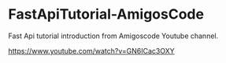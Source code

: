 # FastApiTutorial-AmigosCode

Fast Api tutorial introduction from Amigoscode Youtube channel.

https://www.youtube.com/watch?v=GN6ICac3OXY
